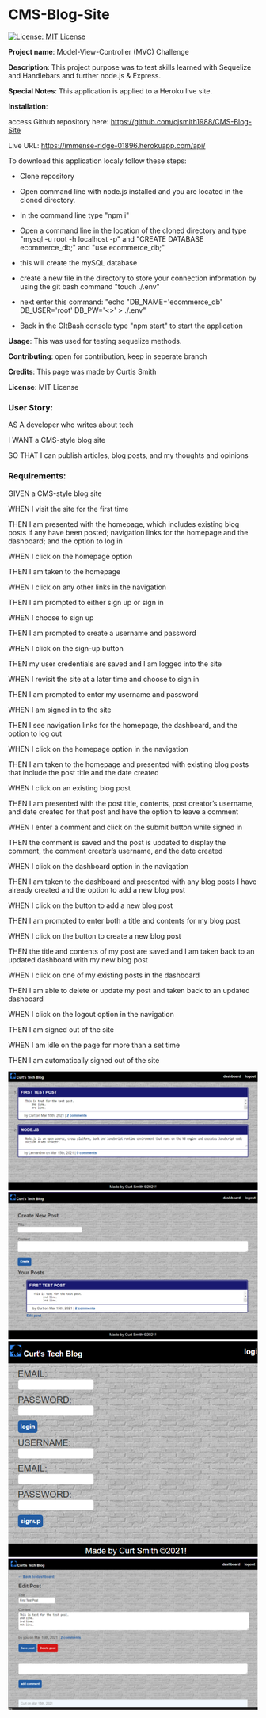 # CMS-Blog-Site
[![License: MIT License](https://img.shields.io/badge/License-MIT-brightgreen.svg)](https://choosealicense.com/licenses/mit/)
 
**Project name**: Model-View-Controller (MVC) Challenge

**Description**: This project purpose was to test skills learned with Sequelize and Handlebars and further node.js & Express.

**Special Notes**: This application is applied to a Heroku live site.

**Installation**: 	

access Github repository here: https://github.com/cjsmith1988/CMS-Blog-Site

Live URL: https://immense-ridge-01896.herokuapp.com/api/



To download this application localy follow these steps:

- Clone repository

- Open command line with node.js installed and you are located in the cloned directory.

- In the command line type "npm i"

- Open a command line in the location of the cloned directory and type "mysql -u root -h localhost -p" and "CREATE DATABASE ecommerce_db;" and "use ecommerce_db;"

- this will create the mySQL database

- create a new file in the directory to store your connection information by using the git bash command "touch ./.env"

- next enter this command: "echo "DB_NAME='ecommerce_db'
DB_USER='root'
DB_PW='<<your mySQL password>>' > ./.env"

- Back in the GItBash console type "npm start" to start the application

**Usage**: This was used for testing sequelize methods.

**Contributing**: open for contribution, keep in seperate branch

**Credits**: This page was made by Curtis Smith

**License**: MIT License

### User Story:

AS A developer who writes about tech

I WANT a CMS-style blog site

SO THAT I can publish articles, blog posts, and my thoughts and opinions

### Requirements:

GIVEN a CMS-style blog site

WHEN I visit the site for the first time

THEN I am presented with the homepage, which includes existing blog posts if any have been posted; navigation links for the homepage and the dashboard; and the option to log in

WHEN I click on the homepage option

THEN I am taken to the homepage

WHEN I click on any other links in the navigation

THEN I am prompted to either sign up or sign in

WHEN I choose to sign up

THEN I am prompted to create a username and password

WHEN I click on the sign-up button

THEN my user credentials are saved and I am logged into the site

WHEN I revisit the site at a later time and choose to sign in

THEN I am prompted to enter my username and password

WHEN I am signed in to the site

THEN I see navigation links for the homepage, the dashboard, and the option to log out

WHEN I click on the homepage option in the navigation

THEN I am taken to the homepage and presented with existing blog posts that include the post title and the date created

WHEN I click on an existing blog post

THEN I am presented with the post title, contents, post creator’s username, and date created for that post and have the option to leave a comment

WHEN I enter a comment and click on the submit button while signed in

THEN the comment is saved and the post is updated to display the comment, the comment creator’s username, and the date created

WHEN I click on the dashboard option in the navigation

THEN I am taken to the dashboard and presented with any blog posts I have already created and the option to add a new blog post

WHEN I click on the button to add a new blog post

THEN I am prompted to enter both a title and contents for my blog post

WHEN I click on the button to create a new blog post

THEN the title and contents of my post are saved and I am taken back to an updated dashboard with my new blog post

WHEN I click on one of my existing posts in the dashboard

THEN I am able to delete or update my post and taken back to an updated dashboard

WHEN I click on the logout option in the navigation

THEN I am signed out of the site

WHEN I am idle on the page for more than a set time

THEN I am automatically signed out of the site 

![Homepage view](https://github.com/cjsmith1988/CMS-Blog-Site/blob/main/public/images/HomeScreenCap.PNG?raw=true)
![Dashboard view](https://github.com/cjsmith1988/CMS-Blog-Site/blob/main/public/images/DashboardScreenCap.PNG?raw=true)
![Login view](https://github.com/cjsmith1988/CMS-Blog-Site/blob/main/public/images/LoginScreenCap.PNG?raw=true)
![Login view](https://github.com/cjsmith1988/CMS-Blog-Site/blob/main/public/images/EditPostScreenCap.PNG?raw=true)
